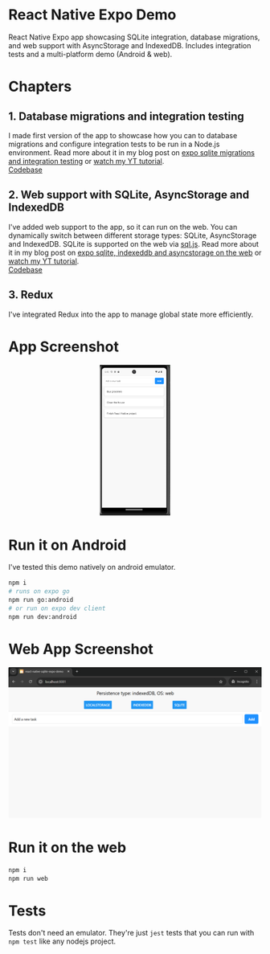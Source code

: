 # React Native Expo Demo

React Native Expo app showcasing SQLite integration, database migrations, and web support with AsyncStorage and IndexedDB. 
Includes integration tests and a multi-platform demo (Android & web).

# Chapters
## 1. Database migrations and integration testing
I made first version of the app to showcase how you can to database migrations 
and configure integration tests to be run in a Node.js environment.
Read more about it in my blog post on [expo sqlite migrations and integration testing](https://www.amarjanica.com/bridging-the-gap-between-expo-sqlite-and-node-js/)
or [watch my YT tutorial](https://youtu.be/5OBi4JtlGfY).  
[Codebase](https://github.com/amarjanica/react-native-sqlite-expo-demo/tree/98c355d5b1fa065a5ec6585273232908edfe50ec)

## 2. Web support with SQLite, AsyncStorage and IndexedDB
I've added web support to the app, so it can run on the web. You can dynamically switch between
different storage types: SQLite, AsyncStorage and IndexedDB. SQLite is supported on the web via
[sql.js](https://github.com/sql-js/sql.js/).
Read more about it in my blog post on [expo sqlite, indexeddb and asyncstorage on the web](https://www.amarjanica.com/expo-sqlite-on-the-web-localstorage-indexeddb-and-sql-js/)
or [watch my YT tutorial](https://youtu.be/JZYXtOgqEbc).  
[Codebase](https://github.com/amarjanica/react-native-sqlite-expo-demo/tree/5dd4a2d046073127a1d9f82e7ebd54c1c1b98f7b)

## 3. Redux
I've integrated Redux into the app to manage global state more efficiently.

# App Screenshot
<p align="center">
<img src="preview.png" alt="App Screenshot example" height="300"/>
</p>

# Run it on Android
I've tested this demo natively on android emulator.
```sh
npm i
# runs on expo go
npm run go:android
# or run on expo dev client
npm run dev:android
```

# Web App Screenshot
<p align="center">
<img src="preview-web.png" alt="Web app Screenshot example" height="300"/>
</p>

# Run it on the web
```sh
npm i
npm run web
```

# Tests
Tests don't need an emulator. They're just `jest` tests that you can run with `npm test` like any nodejs project.

